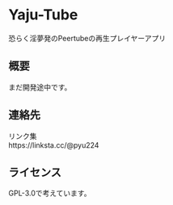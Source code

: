 # Yaju-Tube
恐らく淫夢発のPeertubeの再生プレイヤーアプリ

## 概要
まだ開発途中です。

## 連絡先
<p>リンク集<br>
https://linksta.cc/@pyu224</p>

## ライセンス
GPL-3.0で考えています。
